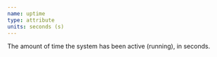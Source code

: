```yaml
---
name: uptime
type: attribute
units: seconds (s)
---
```


The amount of time the system has been active (running), in seconds.
